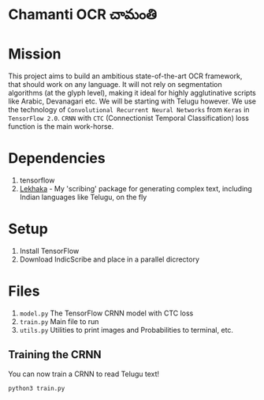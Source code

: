 # Chamanti OCR చామంతి

# Mission
This project aims to build an ambitious state-of-the-art OCR framework, that should work on any language.
It will not rely on segmentation algorithms (at the glyph level), making it ideal for highly
agglutinative scripts like Arabic, Devanagari etc. We will be starting with Telugu however.
We use the technology of `Convolutional Recurrent Neural Networks` from `Keras` in `TensorFlow 2.0`.
`CRNN` with `CTC` (Connectionist Temporal Classification) loss function is the main work-horse.

# Dependencies
1. tensorflow
1. [Lekhaka](https://github.com/rakeshvar/Lekhaka) - My 'scribing' package for generating complex text, including Indian languages like Telugu, on the fly

# Setup
1. Install TensorFlow
1. Download IndicScribe and place in a parallel dicrectory

# Files
1. `model.py` The TensorFlow CRNN model with CTC loss
1. `train.py` Main file to run
1. `utils.py` Utilities to print images and Probabilities to terminal, etc.

## Training the CRNN
You can now train a CRNN to read Telugu text! 
```sh
python3 train.py
```
